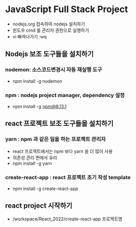# JavaScript Full Stack Project
* nodejs.org 접속하여 nodejs 설치하기
* 윈도우 cmd 를 관리자 권한으로 실행하기
* vi 빠져나가기 :wq

## Nodejs 보조 도구들을 설치하기
### nodemon: 소스코드변경시 자동 재실행 도구
* npm install -g nodemon

### npm : nodejs project manager, dependency 설정
* npm install -g npm@8.13.1

## react 프로젝트 보조 도구들을 설치하기
### yarn : npm 과 같은 일을 하는 프로젝트 관리자
* react 프로젝트에서는 npm 보다 yarn 을 더 많이 사용
* 의존성 관리 면에서 유리
* npm install -g yarn

### create-react-app : react 프로젝트 초기 작성 template
* npm install -g create-react-app

## react project 시작하기
* /workspace/React_2022/create-react-app 프로젝트명
